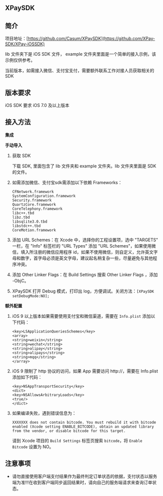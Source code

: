 ## XPaySDK

## 简介
项目地址：[https://github.com/Casum/XPaySDK](https://github.com/XPay-SDK/XPay-iOSSDK)

lib 文件夹下是 iOS SDK 文件，
example 文件夹里面是一个简单的接入示例，该示例仅供参考。

当前版本，如需接入微信、支付宝支付，需要额外联系工作对接人员获取相关的SDK

## 版本要求
iOS SDK 要求 iOS 7.0 及以上版本

## 接入方法

**集成**

**手动导入**

1. 获取 SDK

	下载 SDK, 里面包含了 lib 文件夹和 example 文件夹。lib 文件夹里面是 SDK 的文件。

2. 如需添加微信、支付宝sdk需添加以下依赖 Frameworks：

	```
	CFNetwork.framework
	SystemConfiguration.framework
	Security.framework
	QuartzCore.framework
	CoreTelephony.framework
	libc++.tbd
	libz.tbd
	libsqlite3.0.tbd
	libstdc++.tbd
	CoreMotion.framework

	```

3. 添加 URL Schemes：在 Xcode 中，选择你的工程设置项，选中 "TARGETS" 一栏，在 "Info" 标签栏的 "URL Types" 添加 "URL Schemes"，如果使用微信，填入所注册的微信应用程序 id，如果不使用微信，则自定义，允许英文字母和数字，首字母必须是英文字母，建议起名稍复杂一些，尽量避免与其他程序冲突。

4. 添加 Other Linker Flags：在 Build Settings 搜索 Other Linker Flags ，添加 -ObjC。

5. XPaySDK 打开 Debug 模式，打印出 log，方便调试。关闭方法：`[XPaySDK setDebugMode:NO];`

**额外配置**

1. iOS 9 以上版本如果需要使用支付宝和微信渠道，需要在 `Info.plist` 添加以下代码：

	```
	<key>LSApplicationQueriesSchemes</key>
	<array>
    <string>weixin</string>
    <string>wechat</string>
    <string>alipay</string>
    <string>alipays</string>
    <string>mqq</string>
	</array>
	```

2. iOS 9 限制了 http 协议的访问，如果 App 需要访问 http://，需要在 Info.plist 添加如下代码：

	```
	<key>NSAppTransportSecurity</key>
	<dict>
    <key>NSAllowsArbitraryLoads</key>
    <true/>
	</dict>
	```
3. 如果编译失败，遇到错误信息为：
	
	```
	XXXXXXX does not contain bitcode. You must rebuild it with bitcode enabled (Xcode setting ENABLE_BITCODE), obtain an updated library from the vendor, or disable bitcode for this target.
	```
	请到 Xcode 项目的 `Build Settings` 标签页搜索 `bitcode`，将 `Enable Bitcode` 设置为 NO。
	
## 注意事项
* 请勿直接使用客户端支付结果作为最终判定订单状态的依据，支付状态以服务端为准!!!在收到客户端同步返回结果时，请向自己的服务端请求来查询订单状态。



